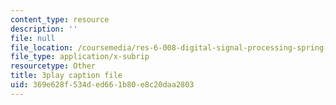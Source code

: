 ```yaml
---
content_type: resource
description: ''
file: null
file_location: /coursemedia/res-6-008-digital-signal-processing-spring-2011/369e628f534ded661b80e8c20daa2803_XT6o4IRTcLk.srt
file_type: application/x-subrip
resourcetype: Other
title: 3play caption file
uid: 369e628f-534d-ed66-1b80-e8c20daa2803
---
```

